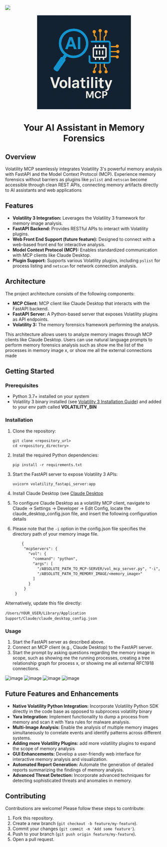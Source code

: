 ![](https://img.shields.io/badge/License-Apache%202.0-blue?style=plastic&logo=adobefonts)
<p align="center">
<img src="assets/logo.png" height="300">
</p>
<h1 align="center">
Your AI Assistant in Memory Forensics
</h1>

## Overview
Volatility MCP seamlessly integrates Volatility 3's powerful memory analysis with FastAPI and the Model Context Protocol (MCP). Experience memory forensics without barriers as plugins like `pslist` and `netscan` become accessible through clean REST APIs, connecting memory artifacts directly to AI assistants and web applications

## Features
* **Volatility 3 Integration:** Leverages the Volatility 3 framework for memory image analysis.
* **FastAPI Backend:** Provides RESTful APIs to interact with Volatility plugins.
* **Web Front End Support (future feature):** Designed to connect with a web-based front end for interactive analysis.
* **Model Context Protocol (MCP):** Enables standardized communication with MCP clients like Claude Desktop.
* **Plugin Support:** Supports various Volatility plugins, including `pslist` for process listing and `netscan` for network connection analysis.


## Architecture

The project architecture consists of the following components:

* **MCP Client:** MCP client like Claude Desktop that interacts with the FastAPI backend.
* **FastAPI Server:** A Python-based server that exposes Volatility plugins as API endpoints.
* **Volatility 3:** The memory forensics framework performing the analysis.

This architecture allows users to analyze memory images through MCP clients like Claude Desktop. Users can use natural language prompts to perform memory forensics analysis such as
show me the list of the processes in memory image x, or show me all the external connections made

## Getting Started

### Prerequisites

* Python 3.7+ installed on your system
* Volatility 3 binary installed (see [Volatility 3 Installation Guide](https://github.com/volatilityfoundation/volatility3?tab=readme-ov-file#installing)) and added to your env path called **VOLATILITY_BIN**

### Installation

1. Clone the repository:

    ```
    git clone <repository_url>
    cd <repository_directory>
    ```

2. Install the required Python dependencies:

    ```
    pip install -r requirements.txt
    ```

3. Start the FastAPI server to expose Volatility 3 APIs:

    ```
    uvicorn volatility_fastapi_server:app 
    ```
4. Install Claude Desktop (see [Claude Desktop](https://claude.ai/download)
5. To configure Claude Desktop as a volatility MCP client, navigate to Claude → Settings → Developer → Edit Config, locate the claude_desktop_config.json file, and insert the following configuration details
6. Please note that the `-i` option in the config.json file specifies the directory path of your memory image file.

   ```
       {
        "mcpServers": {
          "vol": {
            "command": "python",
            "args": [
              "/ABSOLUTE_PATH_TO_MCP-SERVER/vol_mcp_server.py", "-i",     
              "/ABSOLUTE_PATH_TO_MEMORY_IMAGE/<memory_image>"
            ]
          }
        }
    }
   ```
Alternatively, update this file directly:

`/Users/YOUR_USER/Library/Application Support/Claude/claude_desktop_config.json`

### Usage

1. Start the FastAPI server as described above.
2. Connect an MCP client (e.g., Claude Desktop) to the FastAPI server.
3. Start the prompt by asking questions regarding the memory image in scope, such as showing me the running processes, creating a tree relationship graph for process x, or showing me all external RFC1918 connections.

![image](https://github.com/user-attachments/assets/23f6fd4f-76b4-4255-a0a6-534ed3459bb3)
![image](https://github.com/user-attachments/assets/e5cd74ae-72ff-4c5b-8bd8-fbeb13488a70)
![image](https://github.com/user-attachments/assets/779707ef-4910-4503-b6b0-43f6c37075ef)
![image](https://github.com/user-attachments/assets/668e9b91-463a-424f-a3ef-ee2baf44308d)

## Future Features and Enhancements

*  **Native Volatility Python Integration:** Incorporate Volatility Python SDK directly in the code base as opposed to subprocess volatility binary
*   **Yara Integration:** Implement functionality to dump a process from memory and scan it with Yara rules for malware analysis.
*   **Multi-Image Analysis:** Enable the analysis of multiple memory images simultaneously to correlate events and identify patterns across different systems.
*   **Adding more Volatility Plugins:** add more volatility plugins to expand the scope of memory analysis
*   **GUI Enhancements:** Develop a user-friendly web interface for interactive memory analysis and visualization.
*   **Automated Report Generation:** Automate the generation of detailed reports summarizing the findings of memory analysis.
*   **Advanced Threat Detection:** Incorporate advanced techniques for detecting sophisticated threats and anomalies in memory.

## Contributing

Contributions are welcome! Please follow these steps to contribute:

1. Fork this repository.
2. Create a new branch (`git checkout -b feature/my-feature`).
3. Commit your changes (`git commit -m 'Add some feature'`).
4. Push to your branch (`git push origin feature/my-feature`).
5. Open a pull request.


